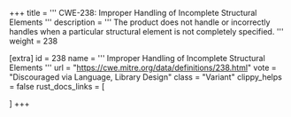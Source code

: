 +++
title = '''
CWE-238: Improper Handling of Incomplete Structural Elements
'''
description	= '''
The product does not handle or incorrectly handles when a particular structural element is not completely specified.
'''
weight = 238

[extra]
id = 238
name = '''
Improper Handling of Incomplete Structural Elements
'''
url = "https://cwe.mitre.org/data/definitions/238.html"
vote = "Discouraged via Language, Library Design"
class = "Variant"
clippy_helps = false
rust_docs_links = [
	
]
+++

